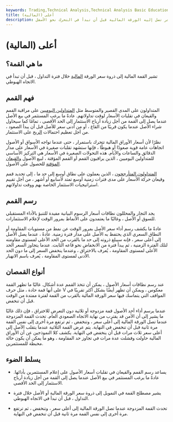 ```yaml
---
keywords: Trading,Technical Analysis,Technical Analysis Basic Education
title: أعلى (المالية)
description: القمة هي أعلى سعر تصل إليه الورقة المالية قبل أن تبدأ في التحرك نحو الأسفل.
---
```


# أعلى (المالية)
## ما هي القمة؟

تشير القمة المالية إلى ذروة سعر الورقة [المالية](/security) خلال فترة التداول ، قبل أن تبدأ في الاتجاه الهبوطي.

## فهم القمم

المتداولون على المدى القصير والمتوسط مثل [المتداولين اليوميين](/daytrader) على مراقبة القمم والقيعان في تقلبات الأسعار لوقت تداولاتهم. عادةً ما يرغب المستثمر في بيع الأصل عندما يصل إلى القمة من أجل زيادة أرباح الاستثمار إلى الحد الأقصى ، تمامًا كما سيحاول شراء الأصل عندما يكون قريبًا من القاع ، أو من أدنى سعر للأصل قبل أن يبدأ الصعود ، من أجل تعظيم احتمالات [الربح](/profit) على الاستثمار.

نظرًا لأن أسعار الأوراق المالية تتحرك باستمرار ، حتى عندما تواجه الأسواق أو الأصول اتجاهات عامة قوية صعودًا أو هبوطًا ، فإنها ستشهد تقلبات صغيرة في الأسعار على مدار الدقائق والساعات والأيام. هذه التحولات الصغيرة في الأسعار هي التركيز الأساسي للمتداولين اليوميين ، الذين يراقبون القمم أو القمم المؤقتة ، لبيع الأصول [والقيعان المؤقتة](/bottom) للحصول على الأصول.

[المتداولون المتأرجحون](/swingtrading) ، الذين يعملون على نطاق أوسع إلى حد ما ، إلى تحديد قمم وقيعان حركة الأسعار على مدى فترات زمنية أوسع تمتد لأسابيع أو أشهر ، من أجل تقييم استراتيجيات الاستثمار الخاصة بهم ووقت تداولاتهم.

## رسم القمم

يجد التجار والمحللون نطاقات أسعار الرسوم البيانية مفيدة للتنبؤ بالأداء المستقبلي للسوق أو الأصل ، وغالبًا ما يعتمدون على الأنماط بمرور الوقت لإعلام الاستثمارات.

عادةً ما يكشف رسم أداء سعر الأصل بمرور الوقت عن نمط من مستويات المقاومة أو النطاق السعري الذي يحتفظ به الأصل على مدار فترة زمنية. عادةً ، عندما يصل الأصل إلى أعلى سعر ، فإنه سيبلغ ذروته إلى حد ما بالقرب من الحد الأعلى لمستوى مقاومته لتلك الفترة الزمنية ، ثم يبدأ فترة من الانخفاض نحو قاعه الثابت. عندما يتجاوز السعر الحد الأعلى لمستوى المقاومة ، يُعرف بالاختراق ، وعندما ينخفض السعر إلى ما دون الحد الأدنى لمستوى المقاومة ، يُعرف باسم الانهيار.

## أنواع القمصان

عند رسم نطاقات أسعار الأصول ، يمكن أن تتخذ القمم عدة أشكال. غالبًا ما تظهر القمة على أنها قمة حادة ، مثل حرف V معكوس ، ويمكن أن تظهر أيضًا بشكل أكثر تقريبًا في المواقف التي يتماسك فيها سعر الورقة المالية بالقرب من القمة لفترة ممتدة من الوقت قبل أن تنخفض.

عندما يرسم أداء أحد الأصول قمة مزدوجة أو ثلاثية دون التعرض للاختراق ، فإن ذلك غالبًا ما يشير إلى أن الأمن قد يقترب من نهاية الاتجاه الصعودي العام. تحدث القمة المزدوجة عندما تصل الورقة المالية إلى أعلى سعر ، وتنخفض ، ثم ترتفع مرة أخرى إلى نفس القمة مرة ثانية قبل أن تنخفض في النهاية. يتم عرض القمة الثلاثية عندما يتقلب الأصل إلى أعلى سعر ثلاث مرات قبل أن ينخفض في النهاية. يكشف كلا النموذجين عن أن الأوراق المالية حاولت وفشلت عدة مرات في تجاوز حد المقاومة ، وهو ما يمكن أن يكون حالة محبطة للمستثمرين.

## يسلط الضوء

- يساعد رسم القمم والقيعان في تقلبات أسعار الأصول على إعلام المستثمرين بأدائها. عادةً ما يرغب المستثمر في بيع الأصل عندما يصل إلى القمة من أجل زيادة أرباح الاستثمار إلى الحد الأقصى.

- يشير مصطلح القمة في التمويل إلى ذروة سعر الورقة المالية أو الأصل خلال فترة التداول ، قبل أن تبدأ في الاتجاه الهبوطي.

- تحدث القمة المزدوجة عندما تصل الورقة المالية إلى أعلى سعر ، وتنخفض ، ثم ترتفع مرة أخرى إلى نفس القمة مرة ثانية قبل أن تنخفض في النهاية.

